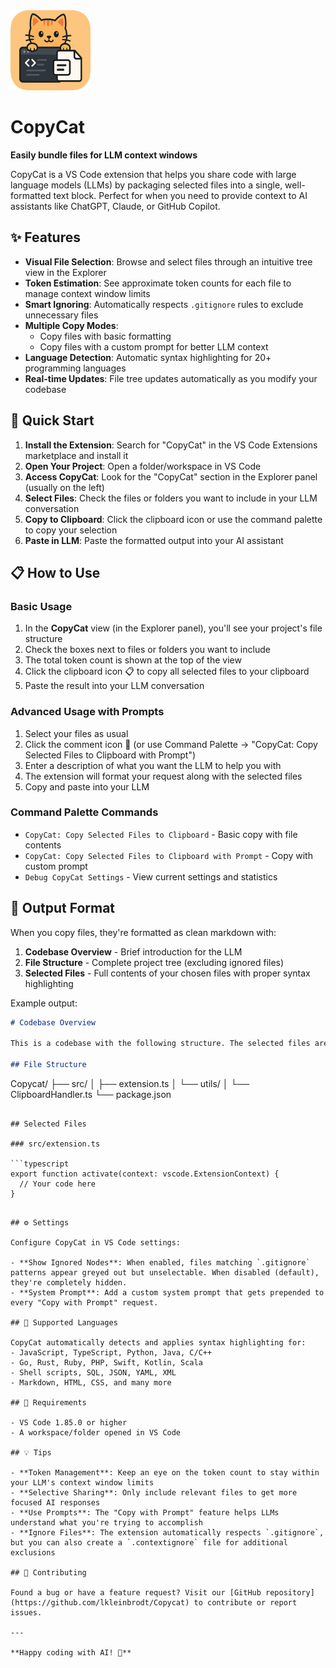 <img src="images/icon.png" alt="CopyCat Logo" width="128" height="128">

# CopyCat

**Easily bundle files for LLM context windows**

CopyCat is a VS Code extension that helps you share code with large language models (LLMs) by packaging selected files into a single, well-formatted text block. Perfect for when you need to provide context to AI assistants like ChatGPT, Claude, or GitHub Copilot.

## ✨ Features

- **Visual File Selection**: Browse and select files through an intuitive tree view in the Explorer
- **Token Estimation**: See approximate token counts for each file to manage context window limits
- **Smart Ignoring**: Automatically respects `.gitignore` rules to exclude unnecessary files
- **Multiple Copy Modes**:
  - Copy files with basic formatting
  - Copy files with a custom prompt for better LLM context
- **Language Detection**: Automatic syntax highlighting for 20+ programming languages
- **Real-time Updates**: File tree updates automatically as you modify your codebase

## 🚀 Quick Start

1. **Install the Extension**: Search for "CopyCat" in the VS Code Extensions marketplace and install it
2. **Open Your Project**: Open a folder/workspace in VS Code
3. **Access CopyCat**: Look for the "CopyCat" section in the Explorer panel (usually on the left)
4. **Select Files**: Check the files or folders you want to include in your LLM conversation
5. **Copy to Clipboard**: Click the clipboard icon or use the command palette to copy your selection
6. **Paste in LLM**: Paste the formatted output into your AI assistant

## 📋 How to Use

### Basic Usage

1. In the **CopyCat** view (in the Explorer panel), you'll see your project's file structure
2. Check the boxes next to files or folders you want to include
3. The total token count is shown at the top of the view
4. Click the clipboard icon 📋 to copy all selected files to your clipboard
5. Paste the result into your LLM conversation

### Advanced Usage with Prompts

1. Select your files as usual
2. Click the comment icon 💬 (or use Command Palette → "CopyCat: Copy Selected Files to Clipboard with Prompt")
3. Enter a description of what you want the LLM to help you with
4. The extension will format your request along with the selected files
5. Copy and paste into your LLM

### Command Palette Commands

- `CopyCat: Copy Selected Files to Clipboard` - Basic copy with file contents
- `CopyCat: Copy Selected Files to Clipboard with Prompt` - Copy with custom prompt
- `Debug CopyCat Settings` - View current settings and statistics

## 📄 Output Format

When you copy files, they're formatted as clean markdown with:

1. **Codebase Overview** - Brief introduction for the LLM
2. **File Structure** - Complete project tree (excluding ignored files)
3. **Selected Files** - Full contents of your chosen files with proper syntax highlighting

Example output:

```markdown
# Codebase Overview

This is a codebase with the following structure. The selected files are provided below with their full contents.

## File Structure
```

Copycat/
├── src/
│ ├── extension.ts
│ └── utils/
│ └── ClipboardHandler.ts
└── package.json

````

## Selected Files

### src/extension.ts

```typescript
export function activate(context: vscode.ExtensionContext) {
  // Your code here
}
````

```

## ⚙️ Settings

Configure CopyCat in VS Code settings:

- **Show Ignored Nodes**: When enabled, files matching `.gitignore` patterns appear greyed out but unselectable. When disabled (default), they're completely hidden.
- **System Prompt**: Add a custom system prompt that gets prepended to every "Copy with Prompt" request.

## 🎯 Supported Languages

CopyCat automatically detects and applies syntax highlighting for:
- JavaScript, TypeScript, Python, Java, C/C++
- Go, Rust, Ruby, PHP, Swift, Kotlin, Scala
- Shell scripts, SQL, JSON, YAML, XML
- Markdown, HTML, CSS, and many more

## 🔧 Requirements

- VS Code 1.85.0 or higher
- A workspace/folder opened in VS Code

## 💡 Tips

- **Token Management**: Keep an eye on the token count to stay within your LLM's context window limits
- **Selective Sharing**: Only include relevant files to get more focused AI responses
- **Use Prompts**: The "Copy with Prompt" feature helps LLMs understand what you're trying to accomplish
- **Ignore Files**: The extension automatically respects `.gitignore`, but you can also create a `.contextignore` file for additional exclusions

## 🤝 Contributing

Found a bug or have a feature request? Visit our [GitHub repository](https://github.com/lkleinbrodt/Copycat) to contribute or report issues.

---

**Happy coding with AI! 🚀**
```
